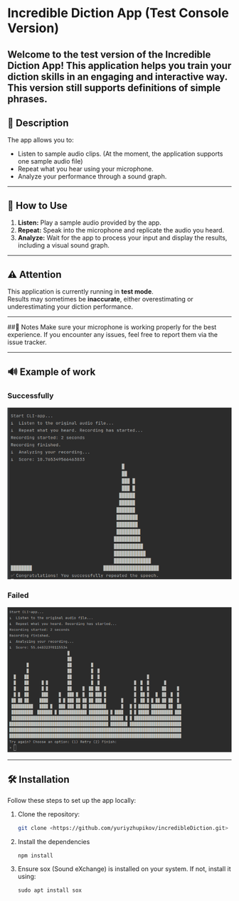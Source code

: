 # Incredible Diction App (Test Console Version)

Welcome to the test version of the **Incredible Diction App**! This application helps you train your diction skills in an engaging and interactive way.
<br>This version still supports definitions of simple phrases.
---

## 📄 Description
The app allows you to:
- Listen to sample audio clips. (At the moment, the application supports one sample audio file)
- Repeat what you hear using your microphone.
- Analyze your performance through a sound graph.

---

## 🚀 How to Use
1. **Listen:** Play a sample audio provided by the app.
2. **Repeat:** Speak into the microphone and replicate the audio you heard.
3. **Analyze:** Wait for the app to process your input and display the results, including a visual sound graph.

---

## ⚠️ Attention
This application is currently running in **test mode**.  
Results may sometimes be **inaccurate**, either overestimating or underestimating your diction performance.

---

##📝 Notes
Make sure your microphone is working properly for the best experience.
If you encounter any issues, feel free to report them via the issue tracker.

---

## 🔊 Example of work
### Successfully
![](uploads/successfully.png)

### Failed
![](uploads/failed.png)

---

## 🛠️ Installation
Follow these steps to set up the app locally:

1. Clone the repository:
   ```bash
   git clone <https://github.com/yuriyzhupikov/incredibleDiction.git>
2. Install the dependencies
    ```
   npm install
3. Ensure sox (Sound eXchange) is installed on your system. If not, install it using:
    ```
    sudo apt install sox
